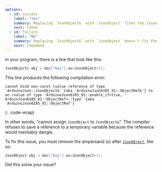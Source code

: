```yaml
---
options:
  - id: success
    label: "Yes"
    summary: Replacing `JsonObject&` with `JsonObject` fixes the issue
    next: /done
  - id: failure
    label: "No"
    summary: Replacing `JsonObject&` with `JsonObject` doesn't fix the issue
    next: /deadend
---
```



In your program, there is a line that look like this:

```c++
JsonObject& obj = doc["key"].as<JsonObject>();
```

This line produces the following compilation error:

```text
cannot bind non-const lvalue reference of type 'ArduinoJson::JsonObject&' {aka 'ArduinoJson6185_91::ObjectRef&'} to an rvalue of type 'ArduinoJson6185_91::enable_if<true, ArduinJson6185_91::ObjectRef>::type' {aka 'ArduinoJson6185_91::ObjectRef'}
```
{: .code-wrap}

In other words, "cannot assign `JsonObject` to `JsonObject&`".
The compiler refuses to save a reference to a temporary variable because the reference would inevitably dangle.


To fix this issue, you must remove the ampersand (`&`) after [`JsonObject`](/v6/api/jsonobject/), like so: 

```c++
JsonObject obj = doc["key"].as<JsonObject>();
```

Did this solve your issue?